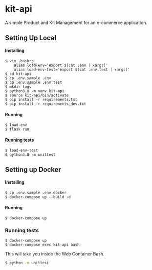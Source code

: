 # kit-api

A simple Product and Kit Management for an e-commerce application.

## Setting Up Local

#### Installing
    $ vim .bashrc
        alias load-env='export $(cat .env | xargs)'
        alias load-env-test='export $(cat .env.test | xargs)'
    $ cd kit-api
    $ cp .env.sample .env
    $ cp .env.sample .env.test
    $ mkdir logs
    $ python3.8 -m venv kit-api
    $ source kit-api/bin/activate
    $ pip install -r requirements.txt
    $ pip install -r requirements_dev.txt

#### Running

    $ load-env
    $ flask run
    
#### Running tests

    $ load-env-test
    $ python3.8 -m unittest

## Setting up Docker

#### Installing

```
$ cp .env.sample .env.docker
$ docker-compose up --build -d
```

#### Running
```
$ docker-compose up
``` 

### Running tests

```
$ docker-compose up
$ docker-compose exec kit-api bash
```

This will take you inside the Web Container Bash.

```bash
$ python -m unittest
```

